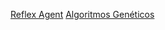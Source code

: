 [Reflex Agent](https://piompie.github.io/ia1-201901756/01_reflex_agent.html)
[Algoritmos Genéticos](https://piompie.github.io/ia1-201901756/05_genetic_algorithm.html)

